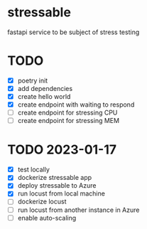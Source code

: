 # stressable
 fastapi service to be subject of stress testing

# TODO
- [x] poetry init
- [x] add dependencies
- [x] create hello world
- [x] create endpoint with waiting to respond
- [ ] create endpoint for stressing CPU
- [ ] create endpoint for stressing MEM

# TODO 2023-01-17
- [x] test locally
- [x] dockerize stressable app
- [x] deploy stressable to Azure
- [x] run locust from local machine
- [ ] dockerize locust
- [ ] run locust from another instance in Azure
- [ ] enable auto-scaling